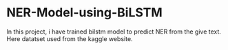 # NER-Model-using-BiLSTM
In this project, i have trained bilstm model to predict NER from the give text. Here datatset used from the kaggle website.
